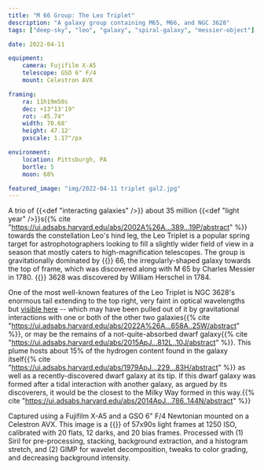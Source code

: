 ```yaml
---
title: "M 66 Group: The Leo Triplet"
description: "A galaxy group containing M65, M66, and NGC 3628"
tags: ["deep-sky", "leo", "galaxy", "spiral-galaxy", "messier-object"]

date: 2022-04-11

equipment:
    camera: Fujifilm X-A5
    telescope: GSO 6" F/4
    mount: Celestron AVX

framing:
    ra: 11h19m50s
    dec: +13°13'19"
    rot: -45.74°
    width: 70.68'
    height: 47.12'
    pxscale: 1.17"/px

environment:
    location: Pittsburgh, PA
    bortle: 5
    moon: 68%

featured_image: "img/2022-04-11 triplet gal2.jpg"
---
```


A trio of {{<def "interacting galaxies" />}} about 35 million {{<def "light year" />}}s{{% cite "https://ui.adsabs.harvard.edu/abs/2002A%26A...389...19P/abstract" %}} towards the constellation Leo's hind leg, the Leo Triplet is a popular spring target for astrophotographers looking to fill a slightly wider field of view in a season that mostly caters to high-magnification telescopes. The group is gravitationally dominated by {{<def M />}} 66, the irregularly-shaped galaxy towards the top of frame, which was discovered along with M 65 by Charles Messier in 1780. {{<def NGC />}} 3628 was discovered by William Herschel in 1784.

One of the most well-known features of the Leo Triplet is NGC 3628's enormous tail extending to the top right, very faint in optical wavelengths but [visible here](https://ui.adsabs.harvard.edu/abs/2022A%26A...658A..25W/graphics) -- which may have been pulled out of it by gravitational interactions with one or both of the other two galaxies{{% cite "https://ui.adsabs.harvard.edu/abs/2022A%26A...658A..25W/abstract" %}}, or may be the remains of a not-quite-absorbed dwarf galaxy{{% cite "https://ui.adsabs.harvard.edu/abs/2015ApJ...812L..10J/abstract" %}}. This plume hosts about 15% of the hydrogen content found in the galaxy itself{{% cite "https://ui.adsabs.harvard.edu/abs/1979ApJ...229...83H/abstract" %}} as well as a recently-discovered dwarf galaxy at its tip. If this dwarf galaxy was formed after a tidal interaction with another galaxy, as argued by its discoverers, it would be the closest to the Milky Way formed in this way.{{% cite "https://ui.adsabs.harvard.edu/abs/2014ApJ...786..144N/abstract" %}}

Captured using a Fujifilm X-A5 and a GSO 6" F/4 Newtonian mounted on a Celestron AVX. This image is a {{<def stack />}} of 57x90s light frames at 1250 ISO, calibrated with 20 flats, 12 darks, and 20 bias frames. Processed with (1) Siril for pre-processing, stacking, background extraction, and a histogram stretch, and (2) GIMP for wavelet decomposition, tweaks to color grading, and decreasing background intensity.